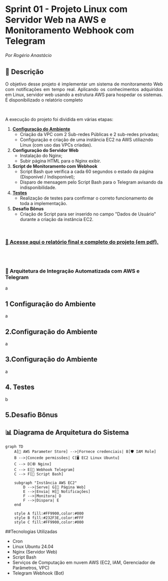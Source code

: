 # Sprint 01 - Projeto Linux com Servidor Web na AWS e Monitoramento Webhook com Telegram
###### Por Rogério Anastácio

## 📝 Descrição
<p align="justify">O objetivo desse projeto é implementar um sistema de monitoramento Web com notificações em tempo real. Aplicando os conhecimentos adquiridos em Linux, servidor web usando a estrutura AWS para hospedar os sistemas. É disponibilizado o relatório completo </p>
<br>
<p align="justify"> A execução do projeto foi dividida em várias etapas: </p>

1. [**Configuração do Ambiente**](#configuracao-do-ambiente)
   - Criação da VPC com 2 Sub-redes Públicas e 2 sub-redes privadas;
   - Configuração e criação de uma instância EC2 na AWS utiliazndo Linux (com uso das VPCs criadas).
2. **Configuração do Servidor Web**
   - Instalação do Nginx;
   - Subir página HTML para o Nginx exibir.
3. **Script de Monitoramento com Webhook**
   - Script Bash que verifica a cada 60 segundos o estado da página (Disponível / Indisponível);
   - Disparo de mensagem pelo Script Bash para o Telegram avisando da indisponibilidade.
4. [**Testes**](#testes)
   - Realização de testes para confirmar o correto funcionamento de toda a implementação.
5. **Desafio Bônus**
    - Criação de Script para ser inserido no campo "Dados de Usuário" durante a criação da instância EC2.
<br>

### [📄 Acesse aqui o **relatório** final e completo do projeto (em pdf).](documentacao.pdf)

<br><br>

### 🔧 Arquitetura de Integração Automatizada com AWS e Telegram
a

## 1 **Configuração do Ambiente**
a

## **2.Configuração do Ambiente**
a

## **3.Configuração do Ambiente**
a

## **4. Testes**
b
## **5.Desafio Bônus**


## 📊 Diagrama de Arquitetura do Sistema
```mermaid
graph TD
    A[🔑 AWS Parameter Store] -->|Fornece credenciais| B[🛡️ IAM Role]
    B -->|Concede permissões| C[🖥️ EC2 Linux Ubuntu]
    C --> D[🕸️ Nginx]
    C --> E[🤖 Webhook Telegram]
    C --> F[📜 Script Bash]
    
    subgraph "Instância AWS EC2"
        D -->|Serve| G[📄 Página Web]
        E -->|Envia| H[📱 Notificações]
        F -->|Monitora| D
        F -->|Dispara| E
    end

    style A fill:#FF9900,color:#000
    style B fill:#232F3E,color:#FFF
    style C fill:#FF9900,color:#000

```

##Tecnologias Utilizadas
* Cron
* Linux Ubuntu 24.04
* Nginx (Servidor Web)
* Script Bash
* Serviços de Computação em nuvem AWS (EC2, IAM, Gerenciador de Parâmetros, VPC)
* Telegram Webhook (Bot)

